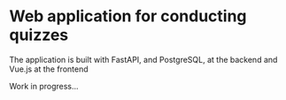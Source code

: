 # Web application for conducting quizzes

The application is built with FastAPI, and PostgreSQL, at the backend and Vue.js at the frontend

Work in progress...